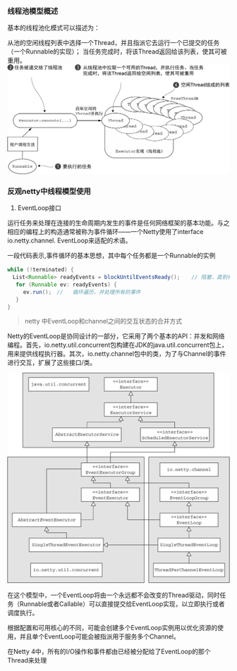 ### 线程池模型概述

基本的线程池化模式可以描述为：

从池的空闲线程列表中选择一个Thread，并且指派它去运行一个已提交的任务（一个Runnable的实现）；
当任务完成时，将该Thread返回给该列表，使其可被重用。
![](blogimg/netty/11.png)

### 反观netty中线程模型使用

1. EventLoop接口 

运行任务来处理在连接的生命周期内发生的事件是任何网络框架的基本功能。与之相应的编程上的构造通常被称为事件循环——一个Netty使用了interface io.netty.channel. EventLoop来适配的术语。

一段代码表示,事件循环的基本思想，其中每个任务都是一个Runnable的实例

```java
while (!terminated) {
　List<Runnable> readyEvents = blockUntilEventsReady();　  // 阻塞，直到有事件已经就绪可被运行
　 for (Runnable ev: readyEvents) {
　　　ev.run();　//   循环遍历，并处理所有的事件
　 }
}
```

> netty 中EventLoop和channel之间的交互状态的合并方式

Netty的EventLoop是协同设计的一部分，它采用了两个基本的API：并发和网络编程。首先，io.netty.util.concurrent包构建在JDK的java.util.concurrent包上，用来提供线程执行器。其次，io.netty.channel包中的类，为了与Channel的事件进行交互，扩展了这些接口/类。


![](/blogimg/netty/12.png)


在这个模型中，一个EventLoop将由一个永远都不会改变的Thread驱动，同时任务（Runnable或者Callable）可以直接提交给EventLoop实现，以立即执行或者调度执行。

根据配置和可用核心的不同，可能会创建多个EventLoop实例用以优化资源的使用，并且单个EventLoop可能会被指派用于服务多个Channel。

在Netty 4中，所有的I/O操作和事件都由已经被分配给了EventLoop的那个Thread来处理

